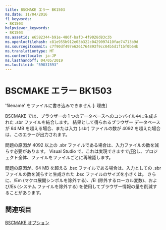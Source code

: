 ```yaml
---
title: BSCMAKE エラー BK1503
ms.date: 11/04/2016
f1_keywords:
- BK1503
helpviewer_keywords:
- BK1503
ms.assetid: e6582344-b91e-486f-baf3-4f9028d83c3b
ms.openlocfilehash: c81e955b912e03b322c0429097410fae74713b9d
ms.sourcegitcommit: c7f90df497e6261764893f9cc04b5d1f1bf0b64b
ms.translationtype: MT
ms.contentlocale: ja-JP
ms.lasthandoff: 04/05/2019
ms.locfileid: "59031593"
---
```

# <a name="bscmake-error-bk1503"></a>BSCMAKE エラー BK1503

'filename' をファイルに書き込みできません [: 理由]

BSCMAKE では、ブラウザーの 1 つのデータベースへのコンパイル中に生成された .sbr ファイルを結合します。 結果として得られるブラウザー データベースが 64 MB を超える場合、または入力 (.sbr) ファイルの数が 4092 を超えた場合は、このエラーが出力されます。

問題の原因が 4092 以上の .sbr ファイルである場合は、入力ファイルの数を減らす必要があります。 Visual Studio で、これは実現できますで[/FR](../../build/reference/fr-fr-create-dot-sbr-file.md)し、プロジェクト全体、ファイルをファイルごとに再確認します。

問題の原因が、64 MB を超える .bsc ファイルである場合は、入力としての .sbr ファイルの数を減らすと生成された .bsc ファイルのサイズを小さくは。 さらに、/Em (マクロ展開シンボルを除外する)、/El (除外するローカル変数)、および/Es (システム ファイルを除外する) を使用してブラウザー情報の量を削減することがあります。

## <a name="see-also"></a>関連項目

[BSCMAKE オプション](../../build/reference/bscmake-options.md)
